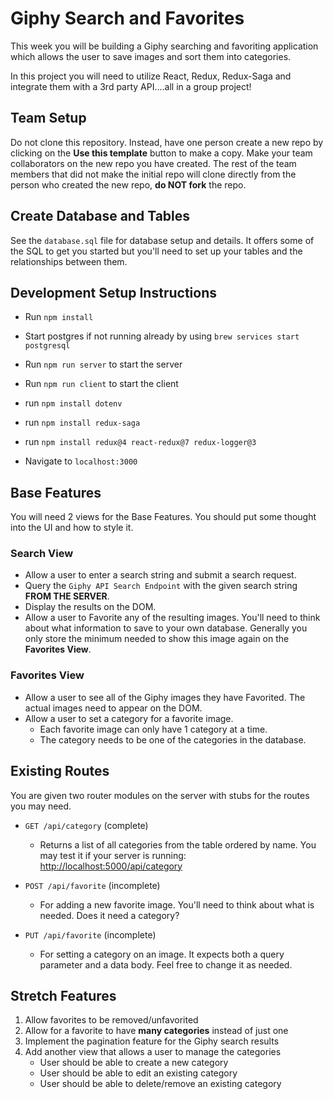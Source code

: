 # Giphy Search and Favorites

This week you will be building a Giphy searching and favoriting application which allows the user to save images and sort them into categories.

In this project you will need to utilize React, Redux, Redux-Saga and integrate them with a 3rd party API....all in a group project!

## Team Setup
Do not clone this repository. Instead, have one person create a new repo by clicking on the **Use this template** button to make a copy. Make your team collaborators on the new repo you have created. The rest of the team members that did not make the initial repo will clone directly from the person who created the new repo, **do NOT fork** the repo.


## Create Database and Tables

See the `database.sql` file for database setup and details. It offers some of the SQL to get you started but you'll need to set up your tables and the relationships between them.


## Development Setup Instructions

* Run `npm install`
* Start postgres if not running already by using `brew services start postgresql`
* Run `npm run server` to start the server
* Run `npm run client` to start the client
* run `npm install dotenv`
* run `npm install redux-saga`
* run `npm install redux@4 react-redux@7 redux-logger@3`


* Navigate to `localhost:3000`


## Base Features

You will need 2 views for the Base Features. You should put some thought into the UI and how to style it.


### Search View

- Allow a user to enter a search string and submit a search request.
- Query the `Giphy API Search Endpoint` with the given search string **FROM THE SERVER**.
- Display the results on the DOM.
- Allow a user to Favorite any of the resulting images. You'll need to think about what information to save to your own database. Generally you only store the minimum needed to show this image again on the **Favorites View**.


### Favorites View

- Allow a user to see all of the Giphy images they have Favorited. The actual images need to appear on the DOM.
- Allow a user to set a category for a favorite image.
    - Each favorite image can only have 1 category at a time.
    - The category needs to be one of the categories in the database.


## Existing Routes

You are given two router modules on the server with stubs for the routes you may need.

- `GET /api/category` (complete)
    - Returns a list of all categories from the table ordered by name. You may test it if your server is running: [http://localhost:5000/api/category](http://localhost:5000/api/category)

- `POST /api/favorite` (incomplete)
    - For adding a new favorite image. You'll need to think about what is needed. Does it need a category?

- `PUT /api/favorite` (incomplete)
    - For setting a category on an image. It expects both a query parameter and a data body. Feel free to change it as needed.


## Stretch Features

1. Allow favorites to be removed/unfavorited
1. Allow for a favorite to have **many categories** instead of just one
1. Implement the pagination feature for the Giphy search results
1. Add another view that allows a user to manage the categories
    - User should be able to create a new category
    - User should be able to edit an existing category
    - User should be able to delete/remove an existing category

